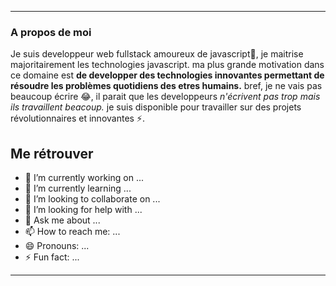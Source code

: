 ---

### A propos de moi 
Je suis developpeur web fullstack amoureux de javascript💖, je maitrise majoritairement les technologies javascript.
ma plus grande motivation dans ce domaine est **de developper des technologies innovantes permettant de résoudre 
les problèmes quotidiens des etres humains.** bref, je ne vais pas beaucoup écrire 😂, il parait que les developpeurs *n'écrivent pas trop mais ils travaillent beacoup.* je suis disponible pour travailler sur des projets révolutionnaires et innovantes ⚡. 

## Me rétrouver
- 🔭 I’m currently working on ...
- 🌱 I’m currently learning ...
- 👯 I’m looking to collaborate on ...
- 🤔 I’m looking for help with ...
- 💬 Ask me about ...
- 📫 How to reach me: ...
- 😄 Pronouns: ...
- ⚡ Fun fact: ...
-------------------
